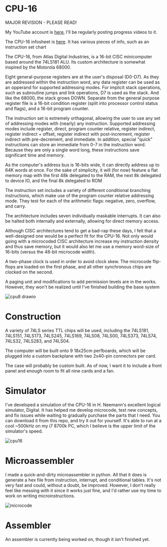 # CPU-16
MAJOR REVISION - PLEASE READ!

My YouTube account is [here](https://www.youtube.com/channel/UC0kihtgYtJHA7ZHQloiz2jA), I'll be regularly posting progress videos to it.

The CPU-16 infosheet is [here](https://docs.google.com/spreadsheets/d/1oUmNbYWaNhDA6R6yvVTsaPwRNyT6d51xgqEzrvvlCoQ/edit?usp=sharing). It has various pieces of info, such as an instruction set chart

The CPU-16, from Atlas Digital Industries, is a 16-bit CISC minicomputer based around the 74LS181 ALU. Its custom architecture is somewhat inspired by the Motorola 68000.

Eight general-purpose registers are at the user's disposal (D0-D7). As they are addressed within the instruction word, any data register can be used as an opperand for supported addressing modes. For implicit stack operations, such as subroutine jumps and link operations, D7 is used as the stack. And like the 68000, the stack grows DOWN. Separate from the general purpose register file is a 16-bit condition register (split into processor control status and flags), and a 16-bit program counter.

The instruction set is extremely orthagonal, allowing the user to use any set of addressing modes with (nearly) any instruction. Supported addressing modes include register, direct, program counter relative, register indirect, register indirect + offset, register indirect with post-increment, register indirect with pre-decrement, and immediate. In addition, special "quick" instructions can store an immediate from 0-7 in the instruction word. Because they are only a single word long, these instructions save significant time and memory.

As the computer's address bus is 16-bits wide, it can directly address up to 64K words at once. For the sake of simplicity, it will (for now) feature a flat memory map with the first 48k delegated to the RAM, the next 8k delegated to device IO, and the final 8k delegated to ROM

The instruction set includes a variety of different conditional branching instructions, which make use of the program counter relative addressing mode. They test for each of the arithmetic flags: negative, zero, overflow, and carry.

The architecture includes seven individually maskable interrupts. It can also be halted both internally and externally, allowing for direct memory access.

Although CISC architectures tend to get a bad-rap these days, I felt that a well-designed one would be a perfect fit for the CPU-16. Not only would going with a microcoded CISC architecture increase my instruction density and thus save memory, but it would also let me use a memory word-size of 16-bits (versus the 48-bit microcode width).

A two-phase clock is used in order to avoid clock skew. The microcode flip-flops are loaded on the first phase, and all other synchronous chips are clocked on the second. 

A paging unit and modifications to add permission levels are in the works. However, they won't be realized until I've finished building the base system

![cpu8 drawio](https://user-images.githubusercontent.com/83188735/156226898-f06b79e5-a6c0-4214-8c1d-83b65453c8a2.png)



# Construction

A variety of 74LS series TTL chips will be used, including the 74LS181, 74LS151, 74LS173, 74LS245, 74LS169, 74LS08, 74LS00, 74LS373, 74LS74, 74LS32, 74LS283, and 74LS04.

The computer will be built onto 9 18x25cm perfboards, which will be plugged into a custom backplane with two 2x40-pin connectors per card.

The case will probably be custom built. As of now, I want it to include a front panel and enough room to fit all nine cards and a fan.


# Simulator

I've developed a simulation of the CPU-16 in H. Neemann's excellent logical simulator, Digital. It has helped me develop microcode, test new concepts, and fix issues while waiting to gradually purchase the parts that I need. You can download it from this repo, and try it out for yourself. It's able to run at a cool ~500kHz on my i7 8700k PC, which I believe is the upper limit of the simulator's speed.

![cpu16](https://user-images.githubusercontent.com/83188735/124211584-342f3c00-daa2-11eb-92ee-952e7c71888f.PNG)



# Microassembler

I made a quick-and-dirty microassembler in python. All that it does is generate a hex file from instruction, interrupt, and conditional tables. It's not very fast and could, without a doubt, be improved. However, I don't really feel like messing with it since it works just fine, and I'd rather use my time to work on writing microinstructions.

![microcode](https://user-images.githubusercontent.com/83188735/120169750-1f1a7100-c1b5-11eb-83d4-35332b8ff821.PNG)


# Assembler

An assembler is currently being worked on, though it isn't finished yet.
